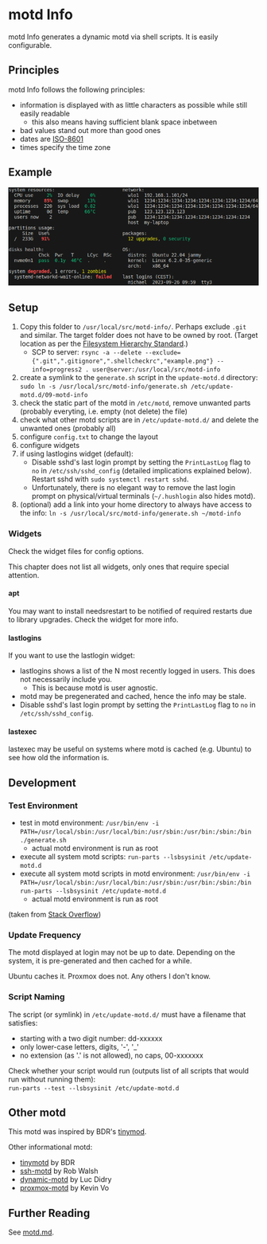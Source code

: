# motd Info

motd Info generates a dynamic motd via shell scripts. It is easily configurable.

## Principles

motd Info follows the following principles:

- information is displayed with as little characters as possible while still easily readable
  - this also means having sufficient blank space inbetween
- bad values stand out more than good ones
- dates are [ISO-8601](https://en.wikipedia.org/wiki/ISO_8601)
- times specify the time zone

## Example

![example](./example.png)

## Setup

1. Copy this folder to `/usr/local/src/motd-info/`.
   Perhaps exclude `.git` and similar.
   The target folder does not have to be owned by root.
   (Target location as per the [Filesystem Hierarchy Standard](https://refspecs.linuxfoundation.org/FHS_3.0/fhs/index.html).)
   - SCP to server: `rsync -a --delete --exclude={".git",".gitignore",".shellcheckrc","example.png"} --info=progress2 . user@server:/usr/local/src/motd-info`
2. create a symlink to the `generate.sh` script in the `update-motd.d` directory:  
   `sudo ln -s /usr/local/src/motd-info/generate.sh /etc/update-motd.d/09-motd-info`
3. check the static part of the motd in `/etc/motd`, remove unwanted parts (probably everyting, i.e. empty (not delete) the file)
4. check what other motd scripts are in `/etc/update-motd.d/` and delete the unwanted ones (probably all)
5. configure `config.txt` to change the layout
6. configure widgets
7. if using lastlogins widget (default):
   - Disable sshd's last login prompt by setting the `PrintLastLog` flag to `no` in `/etc/ssh/sshd_config` (detailed implications explained below). Restart sshd with `sudo systemctl restart sshd`.
   - Unfortunately, there is no elegant way to remove the last login prompt on physical/virtual terminals (`~/.hushlogin` also hides motd).
8. (optional) add a link into your home directory to always have access to the info: `ln -s /usr/local/src/motd-info/generate.sh ~/motd-info`

### Widgets

Check the widget files for config options.

This chapter does not list all widgets, only ones that require special attention.

#### apt

You may want to install needsrestart to be notified of required restarts due to library upgrades.
Check the widget for more info.

#### lastlogins

If you want to use the lastlogin widget:

- lastlogins shows a list of the N most recently logged in users. This does not necessarily include you.
  - This is because motd is user agnostic.
- motd may be pregenerated and cached, hence the info may be stale.
- Disable sshd's last login prompt by setting the `PrintLastLog` flag to `no` in `/etc/ssh/sshd_config`.

#### lastexec

lastexec may be useful on systems where motd is cached (e.g. Ubuntu) to see how old the information is.

## Development

### Test Environment

- test in motd environment: `/usr/bin/env -i PATH=/usr/local/sbin:/usr/local/bin:/usr/sbin:/usr/bin:/sbin:/bin ./generate.sh`
  - actual motd environment is run as root
- execute all system motd scripts: `run-parts --lsbsysinit /etc/update-motd.d`
- execute all system motd scripts in motd environment: `/usr/bin/env -i PATH=/usr/local/sbin:/usr/local/bin:/usr/sbin:/usr/bin:/sbin:/bin run-parts --lsbsysinit /etc/update-motd.d`
  - actual motd environment is run as root

(taken from [Stack Overflow](https://stackoverflow.com/a/53889312/11391248))

### Update Frequency

The motd displayed at login may not be up to date. Depending on the system, it is pre-generated and then cached for a while.

Ubuntu caches it. Proxmox does not. Any others I don't know.

### Script Naming

The script (or symlink) in `/etc/update-motd.d/` must have a filename that satisfies:

- starting with a two digit number: dd-xxxxxx
- only lower-case letters, digits, '-', '_'
- no extension (as '.' is not allowed), no caps, 00-xxxxxxx

Check whether your script would run (outputs list of all scripts that would run without running them):  
  `run-parts --test --lsbsysinit /etc/update-motd.d`

## Other motd

This motd was inspired by BDR's [tinymod](https://github.com/bderenzo/tinymotd).

Other informational motd:

- [tinymotd](https://github.com/bderenzo/tinymotd) by BDR
- [ssh-motd](https://github.com/brombomb/ssh-motd) by Rob Walsh
- [dynamic-motd](https://github.com/ldidry/dynamic-motd) by Luc Didry
- [proxmox-motd](https://github.com/voklab/proxmox-motd) by Kevin Vo

## Further Reading

See [motd.md](./motd.md).
